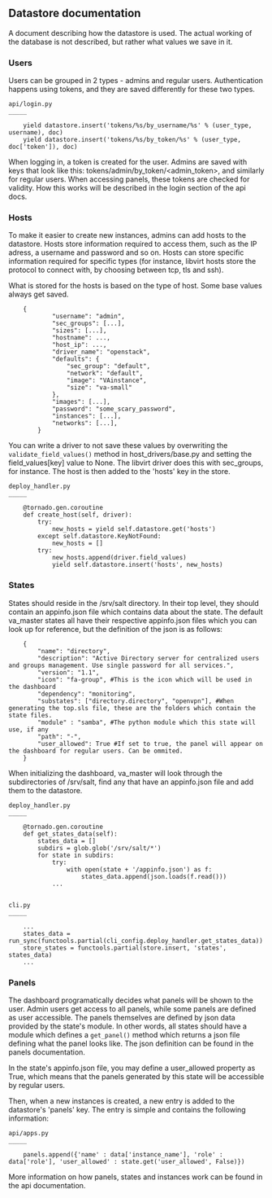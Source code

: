 <h2>Datastore documentation</h2>

A document describing how the datastore is used. The actual working of the database is not described, but rather what values we save in it. 

<h3>Users</h3>

Users can be grouped in 2 types - admins and regular users. Authentication happens using tokens, and they are saved differently for these two types. 

    api/login.py
    _____
    
        yield datastore.insert('tokens/%s/by_username/%s' % (user_type, username), doc)
        yield datastore.insert('tokens/%s/by_token/%s' % (user_type, doc['token']), doc)
    

When logging in, a token is created for the user. Admins are saved with keys that look like this: tokens/admin/by_token/<admin_token>, and similarly for regular users. When accessing panels, these tokens are checked for validity. How this works will be described in the login section of the api docs. 


<h3>Hosts</h3>

To make it easier to create new instances, admins can add hosts to the datastore. Hosts store information required to access them, such as the IP adress, a username and password and so on. Hosts can store specific information required for specific types (for instance, libvirt hosts store the protocol to connect with, by choosing between tcp, tls and ssh). 


What is stored for the hosts is based on the type of host. Some base values always get saved. 
    
        {
                "username": "admin",
                "sec_groups": [...], 
                "sizes": [...],
                "hostname": ...,
                "host_ip": ...,
                "driver_name": "openstack",
                "defaults": {
                    "sec_group": "default",
                    "network": "default",
                    "image": "VAinstance",
                    "size": "va-small"
                },
                "images": [...],
                "password": "some_scary_password",
                "instances": [...],
                "networks": [...],
            }
    

You can write a driver to not save these values by overwriting the ```validate_field_values()``` method in host_drivers/base.py and setting the field_values[key] value to None. The libvirt driver does this with sec_groups, for instance. The host is then added to the 'hosts' key in the store. 

    deploy_handler.py
    _____
    
        @tornado.gen.coroutine
        def create_host(self, driver):
            try:
                new_hosts = yield self.datastore.get('hosts')
            except self.datastore.KeyNotFound:
                new_hosts = []
            try: 
                new_hosts.append(driver.field_values)
                yield self.datastore.insert('hosts', new_hosts)
    


<h3>States</h3>

States should reside in the /srv/salt directory. In their top level, they should contain an appinfo.json file which contains data about the state. The default va_master states all have their respective appinfo.json files which you can look up for reference, but the definition of the json is as follows: 
    
        {
            "name": "directory",
            "description": "Active Directory server for centralized users and groups management. Use single password for all services.",
            "version": "1.1",
            "icon": "fa-group", #This is the icon which will be used in the dashboard
            "dependency": "monitoring",
            "substates": ["directory.directory", "openvpn"], #When generating the top.sls file, these are the folders which contain the state files. 
            "module" : "samba", #The python module which this state will use, if any
            "path": "-", 
            "user_allowed": True #If set to true, the panel will appear on the dashboard for regular users. Can be ommited. 
        }
    

When initializing the dashboard, va_master will look through the subdirectories of /srv/salt, find any that have an appinfo.json file and add them to the datastore. 

    deploy_handler.py
    _____
    
        @tornado.gen.coroutine
        def get_states_data(self):
            states_data = []
            subdirs = glob.glob('/srv/salt/*')
            for state in subdirs:
                try: 
                    with open(state + '/appinfo.json') as f: 
                        states_data.append(json.loads(f.read()))
                ...
    

    cli.py
    _____
    
        ...
        states_data = run_sync(functools.partial(cli_config.deploy_handler.get_states_data))
        store_states = functools.partial(store.insert, 'states', states_data)
        ...
    

<h3>Panels</h3>

The dashboard programatically decides what panels will be shown to the user. Admin users get access to all panels, while some panels are defined as user accessible. The panels themselves are defined by json data provided by the state's module. In other words, all states should have a module which defines a ```get_panel()``` method which returns a json file defining what the panel looks like. The json definition can be found in the panels documentation. 

In the state's appinfo.json file, you may define a user_allowed property as True, which means that the panels generated by this state will be accessible by regular users. 

Then, when a new instances is created, a new entry is added to the datastore's 'panels' key. The entry is simple and contains the following information: 

    api/apps.py
    _____
    
        panels.append({'name' : data['instance_name'], 'role' : data['role'], 'user_allowed' : state.get('user_allowed', False)})
    
More information on how panels, states and instances work can be found in the api documentation. 

